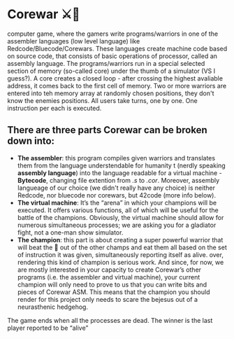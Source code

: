 # Corewar ⚔️🤺

  
computer game, where the gamers write programs/warriors in one of the
	assembler languages (low level language) like Redcode/Bluecode/Corewars. These
	languages create machine code based on source code, that consists of basic
	operations of processor, called an assembly language. The programs/warriors
	run in a special selected section of memory (so-called core) under the thumb
	of a simulator (VS I guess?). A core creates a closed loop - after crossing the
	highest avaliable address, it comes back to the first cell of memory. Two or
	more warriors are entered into teh memory array at randomly chosen positions,
	they don't know the enemies positions. All users take turns, one by one. One
	instruction per each is executed.


## There are three parts Corewar can be broken down into:
* **The assembler**: this program compiles given warriors and translates them from the language understendable for humanity t (nerdly speaking **assembly language**) into the language readable for a virtual machine - **Bytecode**, changing file extention from _.s_ to _.cor_. Moreover, assembly langueage of our choice (we didn't really have any choice) is neither Redcode, nor bluecode nor corewars, but 42code (more info below).
* **The virtual machine**: It’s the “arena” in which your champions will be executed.
It offers various functions, all of which will be useful for the battle of the champions.
Obviously, the virtual machine should allow for numerous simultaneous processes;
we are asking you for a gladiator fight, not a one-man show simulator.
* **The champion**: this part is about creating a super powerful warrior that will beat the 💩 out of the other champs and eat them all based on the set of instruction it was given, simultaneously reporting itself as alive.  over, rendering this kind of champion is serious work. And since, for now, we
are mostly interested in your capacity to create Corewar’s other programs (i.e. the
assembler and virtual machine), your current champion will only need to prove to
us that you can write bits and pieces of Corewar ASM. This means that the champion
you should render for this project only needs to scare the bejesus out of a
neurasthenic hedgehog.

The game ends when all the processes are dead. The winner is the last player
reported to be “alive”
